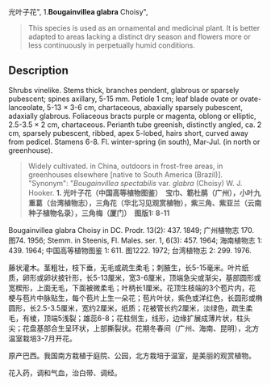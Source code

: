 光叶子花",
1.**Bougainvillea glabra** Choisy",

> This species is used as an ornamental and medicinal plant. It is better adapted to areas lacking a distinct dry season and flowers more or less continuously in perpetually humid conditions.

## Description
Shrubs vinelike. Stems thick, branches pendent, glabrous or sparsely pubescent; spines axillary, 5-15 mm. Petiole 1 cm; leaf blade ovate or ovate-lanceolate, 5-13 × 3-6 cm, chartaceous, abaxially sparsely pubescent, adaxially glabrous. Foliaceous bracts purple or magenta, oblong or elliptic, 2.5-3.5 × 2 cm, chartaceous. Perianth tube greenish, distinctly angled, ca. 2 cm, sparsely pubescent, ribbed, apex 5-lobed, hairs short, curved away from pedicel. Stamens 6-8. Fl. winter-spring (in south), Mar-Jul. (in north or greenhouse).

> Widely cultivated.  in China, outdoors in frost-free areas, in greenhouses elsewhere [native to South America (Brazil)].
  "Synonym": "*Bougainvillea* *spectabilis* var. *glabra* (Choisy) W. J. Hooker.
**1. 光叶子花（中国高等植物图鉴）　宝巾、簕杜鹃（广州），小叶九重葛（台湾植物志），三角花（华北习见观赏植物），紫三角、紫亚兰（云南种子植物名录），三角梅（厦门）　图版1: 8-11**

Bougainvillea glabra Choisy in DC. Prodr. 13(2): 437. 1849; 广州植物志 170. 图74. 1956; Stemm. in Steenis, Fl. Males. ser. 1, 6(3): 457. 1964; 海南植物志 1: 439. 1964; 中国高等植物图鉴 1: 611. 图1222. 1972; 台湾植物志 2: 299. 1976.

藤状灌木。茎粗壮，枝下垂，无毛或疏生柔毛；刺腋生，长5-15毫米。叶片纸质，卵形或卵状披针形，长5-13厘米，宽3-6厘米，顶端急尖或渐尖，基部圆形或宽楔形，上面无毛，下面被微柔毛；叶柄长1厘米。花顶生枝端的3个苞片内，花梗与苞片中脉贴生，每个苞片上生一朵花；苞片叶状，紫色或洋红色，长圆形或椭圆形，长2.5-3.5厘米，宽约2厘米，纸质；花被管长约2厘米，淡绿色，疏生柔毛，有棱，顶端5浅裂；雄蕊6-8；花柱侧生，线形，边缘扩展成薄片状，柱头尖；花盘基部合生呈环状，上部撕裂状。花期冬春间（广州、海南、昆明），北方温室栽培3-7月开花。

原产巴西。我国南方栽植于庭院、公园，北方栽培于温室，是美丽的观赏植物。

花入药，调和气血，治白带、调经。
